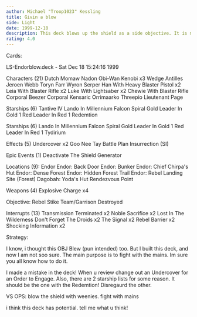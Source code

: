 ```yaml
---
author: Michael "Troop1023" Kessling
title: Givin a blow
side: Light
date: 1999-12-18
description: This deck blows up the shield as a side objective. It is made as a fun mains deck, instead of just being just plane old Hutt/Tosche.
rating: 4.0
---
```

Cards: 

LS-Endorblow.deck - Sat Dec 18 15:24:16 1999


Characters (21)
Dutch
Momaw Nadon
Obi-Wan Kenobi	x3
Wedge Antilles
Jeroen Webb
Toryn Farr
Wyron Serper
Han With Heavy Blaster Pistol  x2
Leia With Blaster Rifle  x2
Luke With Lightsaber  x2
Chewie With Blaster Rifle
Corporal Beezer
Corporal Kensaric
Orrimaarko
Threepio
Lieutenant Page

Starships (6)
Tantive IV
Lando In Millennium Falcon
Spiral
Gold Leader In Gold 1
Red Leader In Red 1
Redemtion

Starships (6)
Lando In Millennium Falcon
Spiral
Gold Leader In Gold 1
Red Leader In Red 1
Tydirium

Effects (5)
Undercover  x2
Goo Nee Tay
Battle Plan
Insurrection (SI)

Epic Events (1)
Deactivate The Shield Generator

Locations (9):
Endor
Endor: Back Door
Endor: Bunker
Endor: Chief Chirpa's Hut
Endor: Dense Forest
Endor: Hidden Forest Trail
Endor: Rebel Landing Site (Forest)
Dagobah: Yoda's Hut
Rendezvous Point

Weapons (4)
Explosive Charge  x4

Objective:
Rebel Stike Team/Garrison Destroyed

Interrupts (13)
Transmission Terminated x2
Noble Sacrifice x2
Lost In The Wilderness
Don't Forget The Droids  x2
The Signal  x2
Rebel Barrier  x2
Shocking Information  x2



Strategy: 

I know, i thought this OBJ Blew (pun intended) too. But I built this deck, and now I am not soo sure. The main purpose is to fight with the mains. Im sure you all know how to do it.

I made a mistake in the deck! When u review change out an Undercover for an Order to Engage. Also, there are 2 starship lists for some reason. It should be the one with the Redemtion! Disregaurd the other.

VS OPS: blow the shield with weenies. fight with mains

i think this deck has potential. tell me what u think!

